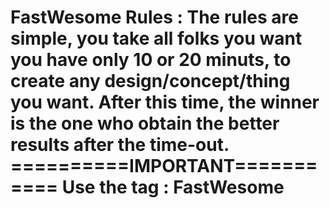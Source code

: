 FastWesome Rules :
The rules are simple, you take all folks you want
you have only 10 or 20 minuts, to create any design/concept/thing you want.
After this time, the winner is the one who obtain the better
results after the time-out.
==========IMPORTANT===========
Use the tag : FastWesome
==============================

